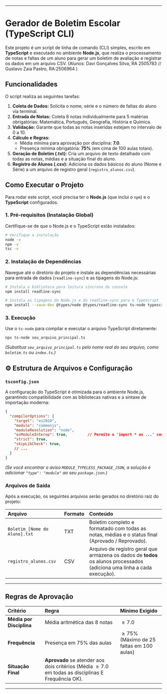 
-----

#  Gerador de Boletim Escolar (TypeScript CLI)

Este projeto é um script de linha de comando (CLI) simples, escrito em **TypeScript** e executado no ambiente **Node.js**, que realiza o processamento de notas e faltas de um aluno para gerar um boletim de avaliação e registrar os dados em um arquivo CSV. (Alunos: Davi Gonçalves Silva, RA 2505783 // Gustavo Zaia Pastro, RA:2506964 )

##  Funcionalidades

O script realiza as seguintes tarefas:

1.  **Coleta de Dados:** Solicita o nome, série e o número de faltas do aluno via terminal.
2.  **Entrada de Notas:** Coleta 8 notas individualmente para 5 matérias obrigatórias: Matemática, Português, Geografia, História e Química.
3.  **Validação:** Garante que todas as notas inseridas estejam no intervalo de 0 a 10.
4.  **Cálculo e Regras:**
      * Média mínima para aprovação por disciplina: **7.0**.
      * Presença mínima obrigatória: **75%** (em cima de 100 aulas totais).
5.  **Geração de Boletim (.txt):** Cria um arquivo de texto detalhado com todas as notas, médias e a situação final do aluno.
6.  **Registro de Alunos (.csv):** Adiciona os dados básicos do aluno (Nome e Série) a um arquivo de registro geral (`registro_alunos.csv`).

##  Como Executar o Projeto

Para rodar este script, você precisa ter o **Node.js** (que inclui o `npm`) e o **TypeScript** configurados.

### 1\. Pré-requisitos (Instalação Global)

Certifique-se de que o Node.js e o TypeScript estão instalados:

```bash
# Verifique a instalação
node -v
npm -v
tsc -v
```

### 2\. Instalação de Dependências

Navegue até o diretório do projeto e instale as dependências necessárias para entrada de dados (`readline-sync`) e as tipagens do Node.js:

```bash
# Instala a biblioteca para leitura síncrona do console
npm install readline-sync

# Instala as tipagens do Node.js e do readline-sync para o TypeScript
npm install --save-dev @types/node @types/readline-sync ts-node typescript
```

### 3\. Execução

Use o `ts-node` para compilar e executar o arquivo TypeScript diretamente:

```bash
npx ts-node seu_arquivo_principal.ts
```

*(Substitua `seu_arquivo_principal.ts` pelo nome real do seu arquivo, como `boletim.ts` ou `index.ts`.)*

## ⚙️ Estrutura de Arquivos e Configuração

### `tsconfig.json`

A configuração do TypeScript é otimizada para o ambiente Node.js, garantindo compatibilidade com as bibliotecas nativas e a sintaxe de importação moderna:

```json
{
  "compilerOptions": {
    "target": "es2020",
    "module": "commonjs",
    "moduleResolution": "node",
    "esModuleInterop": true,         // Permite o 'import * as ...' com módulos CommonJS
    "strict": true,
    "skipLibCheck": true,
    // ...
  }
}
```

*(Se você encontrar o aviso `MODULE_TYPELESS_PACKAGE_JSON`, a solução é adicionar `"type": "module"` ao seu `package.json`.)*

### Arquivos de Saída

Após a execução, os seguintes arquivos serão gerados no diretório raiz do projeto:

| Arquivo | Formato | Conteúdo |
| :--- | :--- | :--- |
| `Boletim_[Nome do Aluno].txt` | TXT | Boletim completo e formatado com todas as notas, médias e o status final (Aprovado / Reprovado). |
| `registro_alunos.csv` | CSV | Arquivo de registro geral que armazena os dados de **todos** os alunos processados (adiciona uma linha a cada execução). |

-----

##  Regras de Aprovação

| Critério | Regra | Mínimo Exigido |
| :--- | :--- | :--- |
| **Média por Disciplina** | Média aritmética das 8 notas | $\ge 7.0$ |
| **Frequência** | Presença em 75% das aulas | $\ge 75\%$ (Máximo de 25 faltas em 100 aulas) |
| **Situação Final** | **Aprovado** se atender aos dois critérios (Média $\ge 7.0$ em todas as disciplinas E Frequência OK). | |

-----
